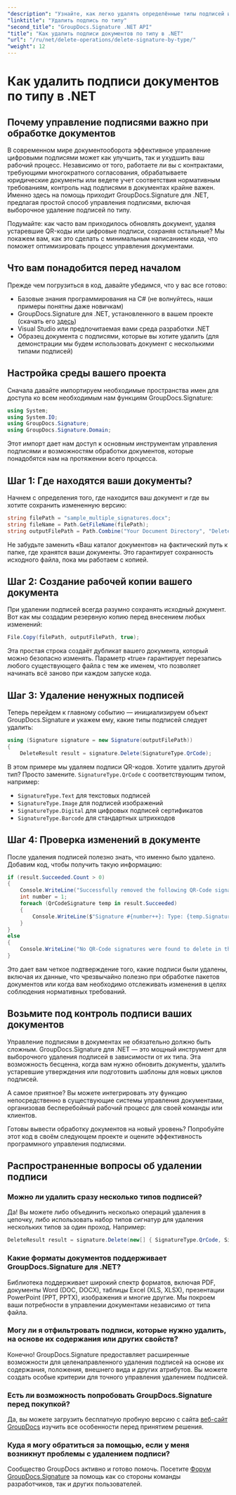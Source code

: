 ```yaml
---
"description": "Узнайте, как легко удалять определённые типы подписей из документов с помощью GroupDocs.Signature для .NET. Освойте управление подписями всего за несколько минут!"
"linktitle": "Удалить подпись по типу"
"second_title": "GroupDocs.Signature .NET API"
"title": "Как удалить подписи документов по типу в .NET"
"url": "/ru/net/delete-operations/delete-signature-by-type/"
"weight": 12
---
```


# Как удалить подписи документов по типу в .NET

## Почему управление подписями важно при обработке документов

В современном мире документооборота эффективное управление цифровыми подписями может как улучшить, так и ухудшить ваш рабочий процесс. Независимо от того, работаете ли вы с контрактами, требующими многократного согласования, обрабатываете юридические документы или ведете учет соответствия нормативным требованиям, контроль над подписями в документах крайне важен. Именно здесь на помощь приходит GroupDocs.Signature для .NET, предлагая простой способ управления подписями, включая выборочное удаление подписей по типу.

Подумайте: как часто вам приходилось обновлять документ, удаляя устаревшие QR-коды или цифровые подписи, сохраняя остальные? Мы покажем вам, как это сделать с минимальным написанием кода, что поможет оптимизировать процесс управления документами.

## Что вам понадобится перед началом

Прежде чем погрузиться в код, давайте убедимся, что у вас все готово:

- Базовые знания программирования на C# (не волнуйтесь, наши примеры понятны даже новичкам)
- GroupDocs.Signature для .NET, установленного в вашем проекте (скачать его [здесь](https://releases.groupdocs.com/signature/net/))
- Visual Studio или предпочитаемая вами среда разработки .NET
- Образец документа с подписями, которые вы хотите удалить (для демонстрации мы будем использовать документ с несколькими типами подписей)

## Настройка среды вашего проекта

Сначала давайте импортируем необходимые пространства имен для доступа ко всем необходимым нам функциям GroupDocs.Signature:

```csharp
using System;
using System.IO;
using GroupDocs.Signature;
using GroupDocs.Signature.Domain;
```

Этот импорт дает нам доступ к основным инструментам управления подписями и возможностям обработки документов, которые понадобятся нам на протяжении всего процесса.

## Шаг 1: Где находятся ваши документы?

Начнем с определения того, где находится ваш документ и где вы хотите сохранить измененную версию:

```csharp
string filePath = "sample_multiple_signatures.docx";
string fileName = Path.GetFileName(filePath);
string outputFilePath = Path.Combine("Your Document Directory", "DeleteBySignatureType", fileName);
```

Не забудьте заменить «Ваш каталог документов» на фактический путь к папке, где хранятся ваши документы. Это гарантирует сохранность исходного файла, пока мы работаем с копией.

## Шаг 2: Создание рабочей копии вашего документа

При удалении подписей всегда разумно сохранять исходный документ. Вот как мы создадим резервную копию перед внесением любых изменений:

```csharp
File.Copy(filePath, outputFilePath, true);
```

Эта простая строка создаёт дубликат вашего документа, который можно безопасно изменять. Параметр «true» гарантирует перезапись любого существующего файла с тем же именем, что позволяет начинать всё заново при каждом запуске кода.

## Шаг 3: Удаление ненужных подписей

Теперь перейдем к главному событию — инициализируем объект GroupDocs.Signature и укажем ему, какие типы подписей следует удалить:

```csharp
using (Signature signature = new Signature(outputFilePath))
{
    DeleteResult result = signature.Delete(SignatureType.QrCode);
```

В этом примере мы удаляем подписи QR-кодов. Хотите удалить другой тип? Просто замените. `SignatureType.QrCode` с соответствующим типом, например:
- `SignatureType.Text` для текстовых подписей
- `SignatureType.Image` для подписей изображений
- `SignatureType.Digital` для цифровых подписей сертификатов
- `SignatureType.Barcode` для стандартных штрихкодов

## Шаг 4: Проверка изменений в документе

После удаления подписей полезно знать, что именно было удалено. Добавим код, чтобы получить такую информацию:

```csharp
if (result.Succeeded.Count > 0)
{
    Console.WriteLine("Successfully removed the following QR-Code signatures:");
    int number = 1;
    foreach (QrCodeSignature temp in result.Succeeded)
    {
        Console.WriteLine($"Signature #{number++}: Type: {temp.SignatureType} Id:{temp.SignatureId}, Text: {temp.Text}");
    }
}
else
{
    Console.WriteLine("No QR-Code signatures were found to delete in this document.");
}
```

Это дает вам четкое подтверждение того, какие подписи были удалены, включая их данные, что чрезвычайно полезно при обработке пакетов документов или когда вам необходимо отслеживать изменения в целях соблюдения нормативных требований.

## Возьмите под контроль подписи ваших документов

Управление подписями в документах не обязательно должно быть сложным. GroupDocs.Signature для .NET — это мощный инструмент для выборочного удаления подписей в зависимости от их типа. Эта возможность бесценна, когда вам нужно обновить документы, удалить устаревшие утверждения или подготовить шаблоны для новых циклов подписей.

А самое приятное? Вы можете интегрировать эту функцию непосредственно в существующие системы управления документами, организовав бесперебойный рабочий процесс для своей команды или клиентов.

Готовы вывести обработку документов на новый уровень? Попробуйте этот код в своём следующем проекте и оцените эффективность программного управления подписями.

## Распространенные вопросы об удалении подписи

### Можно ли удалить сразу несколько типов подписей?
Да! Вы можете либо объединить несколько операций удаления в цепочку, либо использовать набор типов сигнатур для удаления нескольких типов за один проход. Например:
```csharp
DeleteResult result = signature.Delete(new[] { SignatureType.QrCode, SignatureType.Barcode });
```

### Какие форматы документов поддерживает GroupDocs.Signature для .NET?
Библиотека поддерживает широкий спектр форматов, включая PDF, документы Word (DOC, DOCX), таблицы Excel (XLS, XLSX), презентации PowerPoint (PPT, PPTX), изображения и многие другие. Мы покроем ваши потребности в управлении документами независимо от типа файла.

### Могу ли я отфильтровать подписи, которые нужно удалить, на основе их содержания или других свойств?
Конечно! GroupDocs.Signature предоставляет расширенные возможности для целенаправленного удаления подписей на основе их содержания, положения, внешнего вида и других атрибутов. Вы можете создать особые критерии для точного управления удалением подписей.

### Есть ли возможность попробовать GroupDocs.Signature перед покупкой?
Да, вы можете загрузить бесплатную пробную версию с сайта [веб-сайт GroupDocs](https://releases.groupdocs.com/) изучить все особенности перед принятием решения.

### Куда я могу обратиться за помощью, если у меня возникнут проблемы с удалением подписи?
Сообщество GroupDocs активно и готово помочь. Посетите [Форум GroupDocs.Signature](https://forum.groupdocs.com/c/signature/13) за помощь как со стороны команды разработчиков, так и других пользователей.